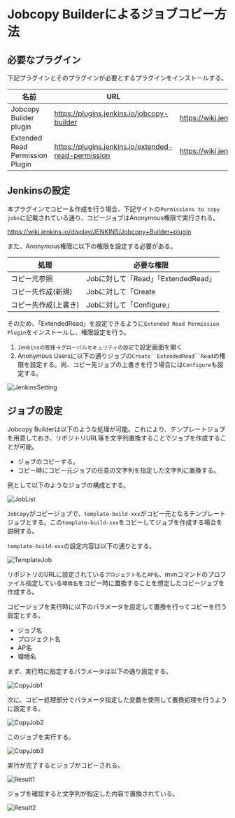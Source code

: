 # Jobcopy Builderによるジョブコピー方法

## 必要なプラグイン
下記プラグインとそのプラグインが必要とするプラグインをインストールする。

|名前|URL|Wiki|
|---|---|---|
|Jobcopy Builder plugin|https://plugins.jenkins.io/jobcopy-builder|https://wiki.jenkins.io/display/JENKINS/Jobcopy+Builder+plugin|
|Extended Read Permission Plugin|https://plugins.jenkins.io/extended-read-permission|https://wiki.jenkins.io/display/JENKINS/Extended+Read+Permission+Plugin|

## Jenkinsの設定
本プラグインでコピー＆作成を行う場合、下記サイトの`Permissions to copy jobs`に記載されている通り、コピージョブはAnonymous権限で実行される。

https://wiki.jenkins.io/display/JENKINS/Jobcopy+Builder+plugin

また、Anonymous権限に以下の権限を設定する必要がある。

|処理|必要な権限|
|---|---|
|コピー元参照|Jobに対して「Read」「ExtendedRead」|
|コピー先作成(新規)|Jobに対して「Create|
|コピー先作成(上書き)|Jobに対して「Configure」|

そのため、「ExtendedRead」を設定できるように`Extended Read Permission Plugin`をインストールし、権限設定を行う。

1. `Jenkinsの管理`→`グローバルセキュリティの設定`で設定画面を開く
2. Anonymous Usersに以下の通りジョブの`Create``ExtendedRead``Read`の権限を設定する。尚、コピー先ジョブの上書きを行う場合には`Configure`も設定する。

![JenkinsSetting](./image/JenkinsSetting.jpg)


## ジョブの設定
Jobcopy Builderは以下のような処理が可能。これにより、テンプレートジョブを用意しておき、リポジトリURL等を文字列置換することでジョブを作成することが可能。
   - ジョブのコピーする。
   - コピー時にコピー元ジョブの任意の文字列を指定した文字列に置換する。

例として以下のようなジョブの構成とする。

![JobList](./image/JobList.jpg)

`JobCopy`がコピージョブで、`template-build-xxx`がコピー元となるテンプレートジョブとする。この`template-build-xxx`をコピーしてジョブを作成する場合を説明する。

`template-build-xxx`の設定内容は以下の通りとする。

![TemplateJob](./image/TemplateJob.jpg)

リポジトリのURLに設定されている`プロジェクト名`と`AP名`、mvnコマンドのプロファイル指定している`環境名`をコピー時に置換することを想定したコピージョブを作成する。

コピージョブを実行時に以下のパラメータを設定して置換を行ってコピーを行う設定とする。
  - ジョブ名
  - プロジェクト名
  - AP名
  - 環境名

まず、実行時に指定するパラメータは以下の通り設定する。

![CopyJob1](./image/CopyJob1.jpg)

次に、コピー処理部分でパラメータ指定した変数を使用して置換処理を行うように設定する。

![CopyJob2](./image/CopyJob2.jpg)

このジョブを実行する。

![CopyJob3](./image/CopyJob3.jpg)

実行が完了するとジョブがコピーされる。

![Result1](./image/Result1.jpg)

ジョブを確認すると文字列が指定した内容で置換されている。

![Result2](./image/Result2.jpg)
